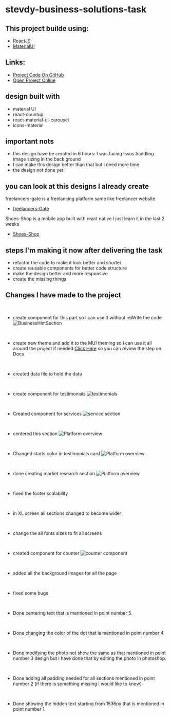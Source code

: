 # stevdy-business-solutions-task

## This project builde using:
 - [ReactJS](https://reactjs.org/)
 - [MaterialUI](https://mui.com/material-ui/getting-started/installation/)


## Links:
 - [Project Code On GitHub](https://github.com/mahmoud-sayed/stevdy-business-solutions-task)
 - [Open Project Online](https://mahmoud-sayed.github.io/stevdy-business-solutions-task)


## design built with
 - material UI
 - react-countup
 - react-material-ui-carousel
 - icons-material

## important nots
 - this design have be cerated in 6 hours: I was facing Issus handling image sizing in the back ground
 - I can make this design better than that but I need more time
 - the design not done yet

## you can look at this designs I already create 

freelancers-gate is a freelancing platform same like freelancer website
 - [freelancers-Gate](https://github.com/mahmoud-sayed/freelancers-gate)

Shoes-Shop is a mobile app built with react native I just learn it in the last 2 weeks
 - [Shoes-Shop](https://github.com/mahmoud-sayed/Shoes-Shop)


## steps I'm making it now after delivering the task
 - refactor the code to make it look better and shorter 
 - create reusable components for better code structure
 - make the design better and more responsive
 - create the missing things


## Changes I have made to the project

&nbsp;

  -  create component for this part so I can use It without reWrite the code
  ![BusinessHintSection](./ReadMEImages/BusinessHintSection.png)

&nbsp;

  - create new theme and add it to the MUI theming so I can use it all around the project if needed [Click Here](https://mui.com/material-ui/customization/theming/) so you can review the step on Docs

&nbsp;

 - created data file to hold the data

 &nbsp;

 - create component for testimonials
  ![testimonials](./ReadMEImages/testmoinals.png)

 &nbsp;

 - Created component for services
 ![service section](./ReadMEImages/service.png)

 &nbsp;

 - centered this section 
  ![Platform overview](./ReadMEImages/Platform.png)

 &nbsp;

 - Changed starts color in testimonials card
  ![Platform overview](./ReadMEImages/starColor.png)

&nbsp;

 - done creating market research section
  ![Platform overview](./ReadMEImages/marketResearch.png)

&nbsp;

 - fixed the footer scalability

&nbsp;

 - in XL screen all sections changed to become wider

&nbsp;

 - change the all fonts sizes to fit all screens

&nbsp;

- created component for counter 
 ![counter component](./ReadMEImages/counter.png)

&nbsp;

- added all the background images for all the page

&nbsp;

- fixed some bugs

&nbsp;

-	Done centering text that is mentioned in point number 5.

&nbsp;

- Done changing the color of the dot that is mentioned in point number 4.

&nbsp;

- Done modifying the photo not show the same as that mentioned in point number 3 design but I have done that by editing the photo in photoshop.

&nbsp;

- Done adding all padding needed for all sections mentioned in point number 2 (if there is something missing I would like to know)

&nbsp;

- Done showing the hidden text starting from 1536px that is mentioned in point number 1.
